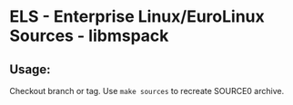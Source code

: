 # ELS - Enterprise Linux/EuroLinux Sources - libmspack
 
## Usage:
  Checkout branch or tag. Use `make sources` to recreate  SOURCE0 archive.
